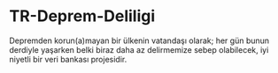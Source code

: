 # TR-Deprem-Deliligi
 Depremden korun(a)mayan bir ülkenin vatandaşı olarak; her gün bunun derdiyle yaşarken belki biraz daha az delirmemize sebep olabilecek, iyi niyetli bir veri bankası projesidir.
